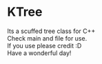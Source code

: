 # KTree

Its a scuffed tree class for C++  
Check main and file for use.   
If you use please credit :D   
Have a wonderful day!
